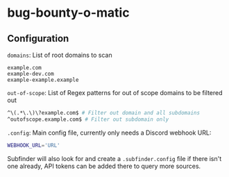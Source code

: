 # bug-bounty-o-matic

## Configuration
`domains`: List of root domains to scan
```
example.com
example-dev.com
example-example.example
```

`out-of-scope`: List of Regex patterns for out of scope domains to be filtered out
```bash
^\(.*\.\)\?example.com$ # Filter out domain and all subdomains
^outofscope.example.com$ # Filter out subdomain only
```

`.config`: Main config file, currently only needs a Discord webhook URL:
```bash
WEBHOOK_URL='URL'
```

Subfinder will also look for and create a `.subfinder.config` file if there isn't one already, API tokens can be added there to query more sources.
